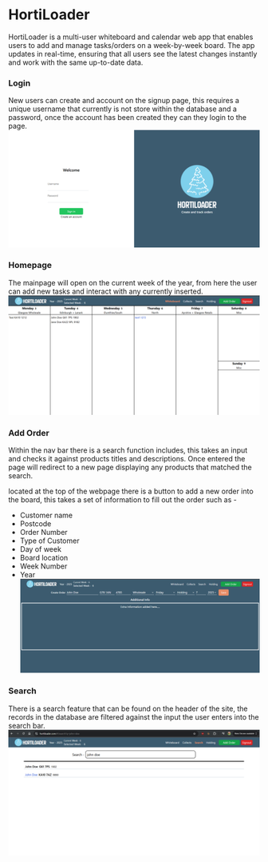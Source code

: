 
# HortiLoader

HortiLoader is a multi-user whiteboard and calendar web app that enables users to add and manage tasks/orders on a week-by-week board. The app updates in real-time, ensuring that all users see the latest changes instantly and work with the same up-to-date data.

### Login
New users can create and account on the signup page, this requires a unique username that currently is not store within the database and a password, once the account has been created they can they login to the page.
![Login Page](https://github.com/LGRV-alt/CodeSpace2024/blob/main/MK-Time%20Project/Images/HortiLoader-Login.png)

### Homepage
The mainpage will open on the current week of the year, from here the user can add new tasks and interact with any currently inserted.
![Homepage](https://github.com/LGRV-alt/CodeSpace2024/blob/main/MK-Time%20Project/Images/HortiLoader-Homepage.png)

### Add Order
Within the nav bar there is a search function includes, this takes an input and checks it against products titles and descriptions. Once entered the page will redirect to a new page displaying any products that matched the search.

located at the top of the webpage there is a button to add a new order into the board, this takes a set of information to fill out the order such as - 
* Customer name 
* Postcode 
* Order Number 
* Type of Customer
* Day of week 
* Board location
* Week Number
* Year
![Add Order](https://github.com/LGRV-alt/CodeSpace2024/blob/main/MK-Time%20Project/Images/HortiLoader-AddOrder.png)

### Search
There is a search feature that can be found on the header of the site, the records in the database are filtered against the input the user enters into the search bar. 
![Search](https://github.com/LGRV-alt/CodeSpace2024/blob/main/MK-Time%20Project/Images/HortiLoader-Search.png)







